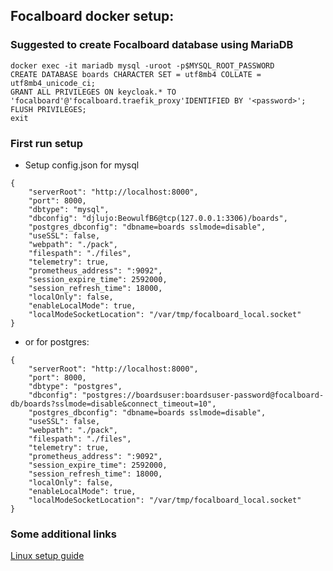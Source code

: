 ## Focalboard docker setup:

### Suggested to create Focalboard database using MariaDB

```
docker exec -it mariadb mysql -uroot -p$MYSQL_ROOT_PASSWORD
CREATE DATABASE boards CHARACTER SET = utf8mb4 COLLATE = utf8mb4_unicode_ci;
GRANT ALL PRIVILEGES ON keycloak.* TO 'focalboard'@'focalboard.traefik_proxy'IDENTIFIED BY '<password>';
FLUSH PRIVILEGES;
exit
```

### First run setup

- Setup config.json for mysql

```
{
    "serverRoot": "http://localhost:8000",
    "port": 8000,
    "dbtype": "mysql",
    "dbconfig": "djlujo:BeowulfB6@tcp(127.0.0.1:3306)/boards",
    "postgres_dbconfig": "dbname=boards sslmode=disable",
    "useSSL": false,
    "webpath": "./pack",
    "filespath": "./files",
    "telemetry": true,
    "prometheus_address": ":9092",
    "session_expire_time": 2592000,
    "session_refresh_time": 18000,
    "localOnly": false,
    "enableLocalMode": true,
    "localModeSocketLocation": "/var/tmp/focalboard_local.socket"
}
```

- or for postgres:

```
{
    "serverRoot": "http://localhost:8000",
    "port": 8000,
    "dbtype": "postgres",
    "dbconfig": "postgres://boardsuser:boardsuser-password@focalboard-db/boards?sslmode=disable&connect_timeout=10",
    "postgres_dbconfig": "dbname=boards sslmode=disable",
    "useSSL": false,
    "webpath": "./pack",
    "filespath": "./files",
    "telemetry": true,
    "prometheus_address": ":9092",
    "session_expire_time": 2592000,
    "session_refresh_time": 18000,
    "localOnly": false,
    "enableLocalMode": true,
    "localModeSocketLocation": "/var/tmp/focalboard_local.socket"
}
```

### Some additional links

[Linux setup guide](https://www.focalboard.com/download/personal-edition/ubuntu/)  
